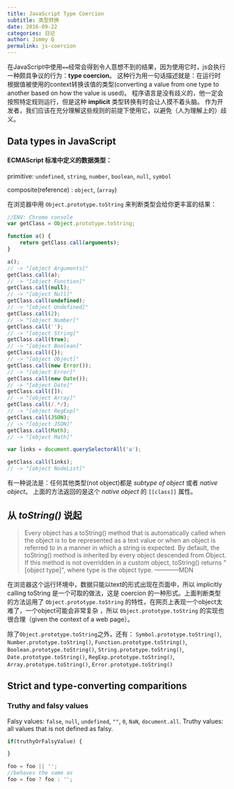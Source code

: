 ```yaml
---
title: JavaScript Type Coercion
subtitle: 类型转换
date: 2016-09-22
categories: 日记
author: Jimmy Q
permalink: js-coercion
---
```


在JavaScript中使用`==`经常会得到令人意想不到的结果，因为使用它时，js会执行一种颇具争议的行为：**type coercion**。
这种行为用一句话描述就是：在运行时根据值被使用的context转换该值的类型(converting a value from one type to another
 based on how the value is used)。
程序语言是没有歧义的，他一定会按照特定规则运行，但是这种 **implicit** 类型转换有时会让人摸不着头脑。
作为开发者，我们应该在充分理解这些规则的前提下使用它，以避免（人为理解上的）歧义。



## Data types in JavaScript

#### ECMAScript 标准中定义的数据类型：

primitive: `undefined`, `string`, `number`, `boolean`, `null`, `symbol`

composite(reference) : `object`, (`array`)


在浏览器中用 `Object.prototype.toString` 来判断类型会给你更丰富的结果：

```javascript
//ENV: Chrome console
var getClass = Object.prototype.toString;

function a() {
    return getClass.call(arguments);
}

a();
// -> "[object Arguments]"
getClass.call(a);
// -> "[object Function]"
getClass.call(null);
// -> "[object Null]"
getClass.call(undefined);
// -> "[object Undefined]"
getClass.call(2);
// -> "[object Number]"
getClass.call('');
// -> "[object String]"
getClass.call(true);
// -> "[object Boolean]"
getClass.call({});
// -> "[object Object]"
getClass.call(new Error());
// -> "[object Error]"
getClass.call(new Date());
// -> "[object Date]"
getClass.call([]);
// -> "[object Array]"
getClass.call(/.*/);
// -> "[object RegExp]"
getClass.call(JSON);
// -> "[object JSON]"
getClass.call(Math);
// -> "[object Math]"

var links = document.querySelectorAll('a');

getClass.call(links);
// -> "[object NodeList]"
```

有一种说法是：任何其他类型(not object)都是 _subtype of object_ 或者 _native object_。
上面的方法返回的是这个 _native object_ 的 `[[class]]` 属性。


## 从 *toString()* 说起

>Every object has a toString() method that is automatically called when the object is 
>to be represented as a text value or when an object is referred to in a manner in which 
>a string is expected. By default, the toString() method is inherited by every object 
>descended from Object. If this method is not overridden in a custom object, toString() 
>returns "[object type]", where type is the object type.           ————MDN

在浏览器这个运行环境中，数据只能以text的形式出现在页面中，所以 implicitly calling toString 是一个可取的做法，这是 coercion
 的一种形式。上面判断类型的方法运用了 `Object.prototype.toString` 的特性，在网页上表现一个object太难了，一个object可能会非常复杂
 ，所以 `Object.prototype.toString` 的实现也很合理（given the context of a web page）。

除了`Object.prototype.toString`之外，还有：
    `Symbol.prototype.toString()`, `Number.prototype.toString()`, `Function.prototype.toString()`, 
    `Boolean.prototype.toString()`, `String.prototype.toString()`, `Date.prototype.toString()`, 
    `RegExp.prototype.toString()`, `Array.prototype.toString()`, `Error.prototype.toString()`


## Strict and type-converting comparitions



### Truthy and falsy values

Falsy values: `false`, `null`, `undefined`, `""`, `0`, `NaN`, `document.all`.
Truthy values: all values that is not defined as falsy.

```javascript
if(truthyOrFalsyValue) {

}

foo = foo || '';
//behaves the same as
foo = foo ? foo : '';
```